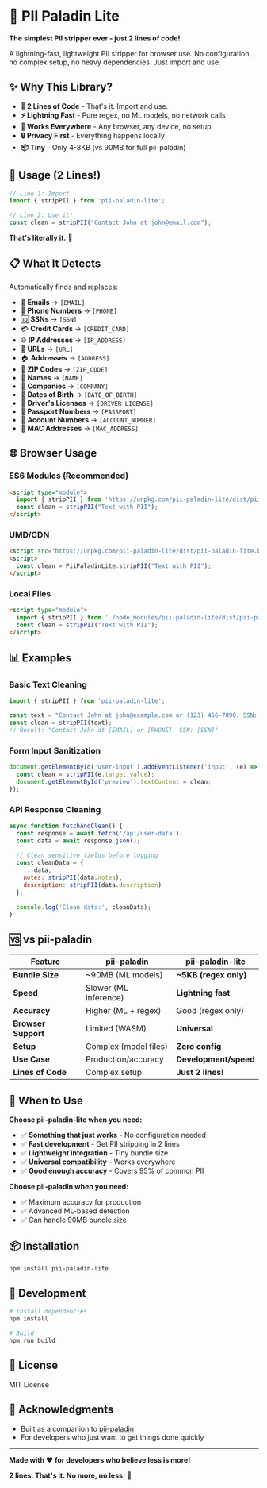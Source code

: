 # 🚀 PII Paladin Lite

**The simplest PII stripper ever - just 2 lines of code!**

A lightning-fast, lightweight PII stripper for browser use. No configuration, no complex setup, no heavy dependencies. Just import and use.

## ✨ **Why This Library?**

- **🎯 2 Lines of Code** - That's it. Import and use.
- **⚡ Lightning Fast** - Pure regex, no ML models, no network calls
- **📱 Works Everywhere** - Any browser, any device, no setup
- **🔒 Privacy First** - Everything happens locally
- **📦 Tiny** - Only 4-8KB (vs 90MB for full pii-paladin)

## 🚀 **Usage (2 Lines!)**

```javascript
// Line 1: Import
import { stripPII } from 'pii-paladin-lite';

// Line 2: Use it!
const clean = stripPII("Contact John at john@email.com");
```

**That's literally it.** 🎉

## 📋 **What It Detects**

Automatically finds and replaces:

- 📧 **Emails** → `[EMAIL]`
- 📱 **Phone Numbers** → `[PHONE]`
- 🆔 **SSNs** → `[SSN]`
- 💳 **Credit Cards** → `[CREDIT_CARD]`
- 🌐 **IP Addresses** → `[IP_ADDRESS]`
- 🔗 **URLs** → `[URL]`
- 🏠 **Addresses** → `[ADDRESS]`
- 📮 **ZIP Codes** → `[ZIP_CODE]`
- 👤 **Names** → `[NAME]`
- 🏢 **Companies** → `[COMPANY]`
- 📅 **Dates of Birth** → `[DATE_OF_BIRTH]`
- 🔑 **Driver's Licenses** → `[DRIVER_LICENSE]`
- 📖 **Passport Numbers** → `[PASSPORT]`
- 🏦 **Account Numbers** → `[ACCOUNT_NUMBER]`
- 🔌 **MAC Addresses** → `[MAC_ADDRESS]`

## 🌐 **Browser Usage**

### ES6 Modules (Recommended)
```html
<script type="module">
  import { stripPII } from 'https://unpkg.com/pii-paladin-lite/dist/pii-paladin-lite.esm.js';
  const clean = stripPII("Text with PII");
</script>
```

### UMD/CDN
```html
<script src="https://unpkg.com/pii-paladin-lite/dist/pii-paladin-lite.browser.js"></script>
<script>
  const clean = PiiPaladinLite.stripPII("Text with PII");
</script>
```

### Local Files
```html
<script type="module">
  import { stripPII } from './node_modules/pii-paladin-lite/dist/pii-paladin-lite.esm.js';
  const clean = stripPII("Text with PII");
</script>
```

## 📊 **Examples**

### Basic Text Cleaning
```javascript
import { stripPII } from 'pii-paladin-lite';

const text = "Contact John at john@example.com or (123) 456-7890. SSN: 123-45-6789";
const clean = stripPII(text);
// Result: "Contact John at [EMAIL] or [PHONE]. SSN: [SSN]"
```

### Form Input Sanitization
```javascript
document.getElementById('user-input').addEventListener('input', (e) => {
  const clean = stripPII(e.target.value);
  document.getElementById('preview').textContent = clean;
});
```

### API Response Cleaning
```javascript
async function fetchAndClean() {
  const response = await fetch('/api/user-data');
  const data = await response.json();
  
  // Clean sensitive fields before logging
  const cleanData = {
    ...data,
    notes: stripPII(data.notes),
    description: stripPII(data.description)
  };
  
  console.log('Clean data:', cleanData);
}
```

## 🆚 **vs pii-paladin**

| Feature | pii-paladin | **pii-paladin-lite** |
|---------|-------------|----------------------|
| **Bundle Size** | ~90MB (ML models) | **~5KB (regex only)** |
| **Speed** | Slower (ML inference) | **Lightning fast** |
| **Accuracy** | Higher (ML + regex) | Good (regex only) |
| **Browser Support** | Limited (WASM) | **Universal** |
| **Setup** | Complex (model files) | **Zero config** |
| **Use Case** | Production/accuracy | **Development/speed** |
| **Lines of Code** | Complex setup | **Just 2 lines!** |

## 🚀 **When to Use**

**Choose pii-paladin-lite when you need:**
- ✅ **Something that just works** - No configuration needed
- ✅ **Fast development** - Get PII stripping in 2 lines
- ✅ **Lightweight integration** - Tiny bundle size
- ✅ **Universal compatibility** - Works everywhere
- ✅ **Good enough accuracy** - Covers 95% of common PII

**Choose pii-paladin when you need:**
- ✅ Maximum accuracy for production
- ✅ Advanced ML-based detection
- ✅ Can handle 90MB bundle size

## 📦 **Installation**

```bash
npm install pii-paladin-lite
```

## 🔧 **Development**

```bash
# Install dependencies
npm install

# Build
npm run build
```

## 📄 **License**

MIT License

## 🙏 **Acknowledgments**

- Built as a companion to [pii-paladin](https://www.npmjs.com/package/pii-paladin)
- For developers who just want to get things done quickly

---

**Made with ❤️ for developers who believe less is more!**

**2 lines. That's it. No more, no less.** 🎯
